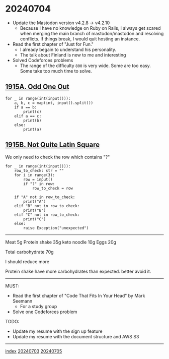 <head><meta name="viewport" content="width=device-width, initial-scale=1.0, user-scalable=yes" /><meta charset="UTF-8"></head>

# 20240704

- Update the Mastodon version v4.2.8 -> v4.2.10
	- Because I have no knowledge on Ruby on Rails, I always get scared when merging the main branch of mastodon/mastodon and resolving conflicts. If things break, I would quit hosting an instance.
- Read the first chapter of "Just for Fun."
	- I already begain to understand his personality.
	- The talk about Finland is new to me and interesting
- Solved Codeforces problems
	- The range of the difficulty `800` is very wide. Some are too easy. Some take too much time to solve.

## [1915A. Odd One Out](https://codeforces.com/problemset/problem/1915/A)

```
for _ in range(int(input())):
    a, b, c = map(int, input().split())
    if a == b:
        print(c)
    elif a == c:
        print(b)
    else:
        print(a)
```

## [1915B. Not Quite Latin Square](https://codeforces.com/problemset/problem/1915/B)

We only need to check the row which contains "?"

```
for _ in range(int(input())):
    row_to_check: str = ""
    for i in range(3):
        row = input()
        if "?" in row:
            row_to_check = row

    if "A" not in row_to_check:
        print("A")
    elif "B" not in row_to_check:
        print("B")
    elif "C" not in row_to_check:
        print("C")
    else:
        raise Exception("unexpected")
```

---

Meat 5g
Protein shake 35g
keto noodle 10g
Eggs 20g

Total carbohydrate 70g

I should reduce more

Protein shake have more carbohydrates than expected. better avoid it.

---

MUST:

- Read the first chapter of "Code That Fits In Your Head" by Mark Seemann
	- For a study group
- Solve one Codeforces problem

TODO:

- Update my resume with the sign up feature
- Update my resume with the document structure and AWS S3

---

[index](../../index.html)
[20240703](20240703.html)
[20240705](20240705.html)
